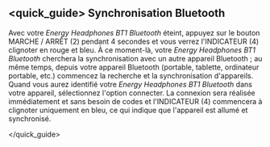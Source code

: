 ## <quick_guide> Synchronisation Bluetooth

Avec votre *Energy Headphones BT1 Bluetooth* éteint, appuyez sur le bouton  MARCHE / ARRÊT (2) pendant 4 secondes et vous verrez l'INDICATEUR (4) clignoter en rouge et bleu. À ce moment-là, votre *Energy Headphones BT1 Bluetooth* cherchera la synchronisation avec un autre appareil Bluetooth ; au même temps, depuis votre appareil Bluetooth (portable, tablette, ordinateur portable, etc.) commencez la recherche et la synchronisation d'appareils. Quand vous aurez identifié votre *Energy Headphones BT1 Bluetooth* dans votre appareil, sélectionnez l'option connecter. La connexion sera réalisée immédiatement et sans besoin de codes et l'INDICATEUR (4) commencera à clignoter uniquement en bleu, ce qui indique que l'appareil est allumé et synchronisé.

</unique> </quick_guide>
